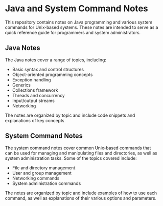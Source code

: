 # Java and System Command Notes

This repository contains notes on Java programming and various system commands for Unix-based systems. These notes are intended to serve as a quick reference guide for programmers and system administrators.

## Java Notes

The Java notes cover a range of topics, including:

- Basic syntax and control structures
- Object-oriented programming concepts
- Exception handling
- Generics
- Collections framework
- Threads and concurrency
- Input/output streams
- Networking

The notes are organized by topic and include code snippets and explanations of key concepts.

## System Command Notes

The system command notes cover common Unix-based commands that can be used for managing and manipulating files and directories, as well as system administration tasks. Some of the topics covered include:

- File and directory management
- User and group management
- Networking commands
- System administration commands

The notes are organized by topic and include examples of how to use each command, as well as explanations of their various options and parameters.



